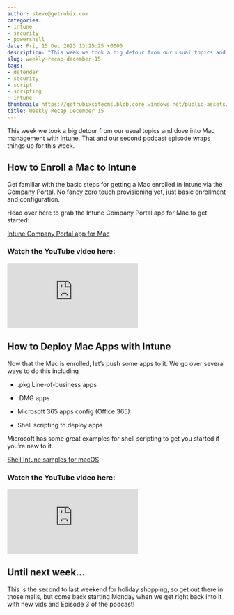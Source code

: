 ```yaml
---
author: steve@getrubix.com
categories:
- intune
- security
- powershell
date: Fri, 15 Dec 2023 13:25:25 +0000
description: "This week we took a big detour from our usual topics and dove into Mac management with Intune. That and our second podcast episode wraps things up for this week. How to Enroll a Mac to Intune Get familiar with the basic steps."
slug: weekly-recap-december-15
tags:
- defender
- security
- script
- scripting
- intune
thumbnail: https://getrubixsitecms.blob.core.windows.net/public-assets/content/v1/thumbnails/weekly-recap-december-15_thumbnail.jpg
title: Weekly Recap December 15
---
```


This week we took a big detour from our usual topics and dove into Mac management with Intune. That and our second podcast episode wraps things up for this week.

How to Enroll a Mac to Intune
-----------------------------

Get familiar with the basic steps for getting a Mac enrolled in Intune via the Company Portal. No fancy zero touch provisioning yet, just basic enrollment and configuration.

Head over here to grab the Intune Company Portal app for Mac to get started:

[Intune Company Portal app for Mac](https://go.microsoft.com/fwlink/?linkid=853070)

### Watch the YouTube video here:

<div class="iframe-wrapper">
  <iframe src="https://www.youtube.com/embed/84kwUXKdOFc?start=1feature=oembed" title="YouTube video player" frameborder="0" allowfullscreen></iframe>
</div>

How to Deploy Mac Apps with Intune
----------------------------------

Now that the Mac is enrolled, let’s push some apps to it. We go over several ways to do this including

-   .pkg Line-of-business apps
    
-   .DMG apps
    
-   Microsoft 365 apps config (Office 365)
    
-   Shell scripting to deploy apps
    

Microsoft has some great examples for shell scripting to get you started if you’re new to it.

[Shell Intune samples for macOS](https://github.com/microsoft/shell-intune-samples/tree/master/macOS)

### Watch the YouTube video here:

<div class="iframe-wrapper">
  <iframe src="https://www.youtube.com/embed/_T7SY59D7b4?feature=oembed" title="YouTube video player" frameborder="0" allowfullscreen></iframe>
</div>


Until next week…
----------------

This is the second to last weekend for holiday shopping, so get out there in those malls, but come back starting Monday when we get right back into it with new vids and Episode 3 of the podcast!
